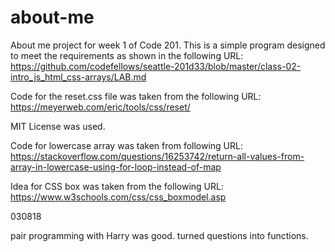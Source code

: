 # about-me
About me project for week 1 of Code 201.
This is a simple program designed to meet the requirements as shown in the following URL: https://github.com/codefellows/seattle-201d33/blob/master/class-02-intro_js_html_css-arrays/LAB.md

Code for the reset.css file was taken from the following URL: https://meyerweb.com/eric/tools/css/reset/

MIT License was used.

Code for lowercase array was taken from following URL: https://stackoverflow.com/questions/16253742/return-all-values-from-array-in-lowercase-using-for-loop-instead-of-map

Idea for CSS box was taken from the following URL:
https://www.w3schools.com/css/css_boxmodel.asp

030818

pair programming with Harry was good. turned questions into functions.